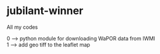 # jubilant-winner
All my codes

0 --> python module for downloading WaPOR data from IWMI <br>
1 --> add geo tiff to the leaflet map
